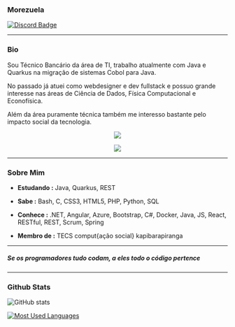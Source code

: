 ### Morezuela 
[![Discord Badge](https://img.shields.io/badge/-Morezuela's_Server-blue?style=flat-square&logo=Discord&logoColor=white&link=https://discord.gg/8VpaMSdksV)](https://discord.gg/8VpaMSdksV)

---

### Bio
<p>Sou Técnico Bancário da área de TI, trabalho atualmente com Java e Quarkus na migração de sistemas Cobol para Java.
<p></p>No passado já atuei como webdesigner e dev fullstack e possuo grande interesse nas áreas de Ciência de Dados, Física Computacional e Econofísica.
<p>Além da área puramente técnica também me interesso bastante pelo impacto social da tecnologia.

<p align="center">
  <a href="https://skillicons.dev">
    <img src="https://skillicons.dev/icons?i=java,quarkus,idea" />
  </a>
</p>
<p align="center">
  <a href="https://skillicons.dev">
    <img src="https://skillicons.dev/icons?i=bash,c,css,html,linux,php,python,mysql,vim" />
  </a>
</p>

---

### Sobre Mim

-  **Estudando :** Java, Quarkus, REST
-  **Sabe :** Bash, C, CSS3, HTML5, PHP, Python, SQL
-  **Conhece :** .NET, Angular, Azure, Bootstrap, C#, Docker, Java, JS, React, RESTful, REST, Scrum, Spring

-  **Membro de :** TECS comput{ação social}
kapibarapiranga
---
##### Se os programadores tudo codam, a eles todo o código pertence
---
### Github Stats
![GitHub stats](https://github-readme-stats-git-masterrstaa-rickstaa.vercel.app/api?username=kapibarapiranga&hide_title=true&show_icons=true&include_all_commits=false&count_private=true&line_height=25&hide=issues&bg_color=000&title_color=FF00F6&text_color=FFF&border_radius=3&border_color=36123c&icon_color=FF00F6&theme=jolly)

[![Most Used Languages](https://github-readme-stats-git-masterrstaa-rickstaa.vercel.app/api/top-langs/?username=kapibarapiranga&line_height=10&card_width=290&layout=compact&hide_title=false&count_private=true&langs_count=4&show_icons=true&title_color=FF00F6&hide=html,css&bg_color=000&text_color=8B8B8B&border_radius=3&border_color=561760&count_private=true)](https://github.com/kapibarapiranga/github-readme-stats)
